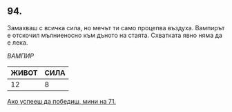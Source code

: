 ## 94.

Замахваш с всичка сила, но мечът ти само процепва въздуха.
Вампирът е отскочил мълниеносно към дъното на стаята. Схватката
явно няма да е лека.

_ВАМПИР_

ЖИВОТ | СИЛА
--- | ---
12 | 8

[Ако успееш да победиш, мини на 71.](./71)
